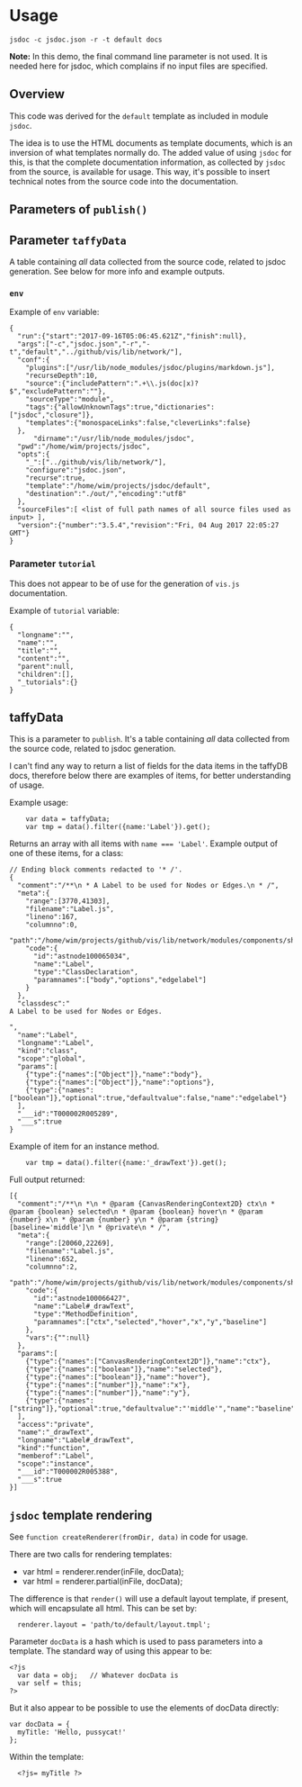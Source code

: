 # Usage
```
jsdoc -c jsdoc.json -r -t default docs
```

**Note:** In this demo, the final command line parameter is not used. It is needed here for jsdoc,
          which complains if no input files are specified.

  ## Overview

  This code was derived for the `default` template as included in module `jsdoc`.

  The idea is to use the HTML documents as template documents, which is an inversion
  of what templates normally do. The added value of using `jsdoc` for this, is that
  the complete documentation information, as collected by `jsdoc` from the source, is
  available for usage. This way, it's possible to insert technical notes from the source
  code into the documentation.

  ## Parameters of `publish()`

  ## Parameter `taffyData`

  A table containing *all* data collected from the source code, related to jsdoc generation.
  See below for more info and example outputs.

  ### `env`

  Example of `env` variable:

```
{
  "run":{"start":"2017-09-16T05:06:45.621Z","finish":null},
  "args":["-c","jsdoc.json","-r","-t","default","../github/vis/lib/network/"],
  "conf":{
    "plugins":["/usr/lib/node_modules/jsdoc/plugins/markdown.js"],
    "recurseDepth":10,
    "source":{"includePattern":".+\\.js(doc|x)?$","excludePattern":""},
    "sourceType":"module",
    "tags":{"allowUnknownTags":true,"dictionaries":["jsdoc","closure"]},
    "templates":{"monospaceLinks":false,"cleverLinks":false}
  },
      "dirname":"/usr/lib/node_modules/jsdoc",
  "pwd":"/home/wim/projects/jsdoc",
  "opts":{
    "_":["../github/vis/lib/network/"],
    "configure":"jsdoc.json",
    "recurse":true,
    "template":"/home/wim/projects/jsdoc/default",
    "destination":"./out/","encoding":"utf8"
  },
  "sourceFiles":[ <list of full path names of all source files used as input> ],
  "version":{"number":"3.5.4","revision":"Fri, 04 Aug 2017 22:05:27 GMT"}
}
```

  ### Parameter `tutorial`

  This does not appear to be of use for the generation of `vis.js` documentation.

  Example of `tutorial` variable:

```
{
  "longname":"",
  "name":"",
  "title":"",
  "content":"",
  "parent":null,
  "children":[],
  "_tutorials":{}
}
```

  ## taffyData

  This is a parameter to `publish`. It's a table containing *all* data collected from the
  source code, related to jsdoc generation.

  I can't find any way to return a list of fields for the data items in the taffyDB docs,
  therefore below there are examples of items, for better understanding of usage.

  Example usage:

```
    var data = taffyData;
    var tmp = data().filter({name:'Label'}).get();
```

  Returns an array with all items with `name === 'Label'`.
  Example output of one of these items, for a class:

```
// Ending block comments redacted to '* /'.
{
  "comment":"/**\n * A Label to be used for Nodes or Edges.\n * /",
  "meta":{
    "range":[3770,41303],
    "filename":"Label.js",
    "lineno":167,
    "columnno":0,
    "path":"/home/wim/projects/github/vis/lib/network/modules/components/shared",
    "code":{
      "id":"astnode100065034",
      "name":"Label",
      "type":"ClassDeclaration",
      "paramnames":["body","options","edgelabel"]
    }
  },
  "classdesc":"
A Label to be used for Nodes or Edges.

",
  "name":"Label",
  "longname":"Label",
  "kind":"class",
  "scope":"global",
  "params":[
    {"type":{"names":["Object"]},"name":"body"},
    {"type":{"names":["Object"]},"name":"options"},
    {"type":{"names":["boolean"]},"optional":true,"defaultvalue":false,"name":"edgelabel"}
  ],
  "___id":"T000002R005289",
  "___s":true
}
```

  Example of item for an instance method.

```
    var tmp = data().filter({name:'_drawText'}).get();
```

  Full output returned:

```
[{
  "comment":"/**\n *\n * @param {CanvasRenderingContext2D} ctx\n * @param {boolean} selected\n * @param {boolean} hover\n * @param {number} x\n * @param {number} y\n * @param {string} [baseline='middle']\n * @private\n * /",
  "meta":{
    "range":[20060,22269],
    "filename":"Label.js",
    "lineno":652,
    "columnno":2,
    "path":"/home/wim/projects/github/vis/lib/network/modules/components/shared",
    "code":{
      "id":"astnode100066427",
      "name":"Label#_drawText",
      "type":"MethodDefinition",
      "paramnames":["ctx","selected","hover","x","y","baseline"]
    },
    "vars":{"":null}
  },
  "params":[
    {"type":{"names":["CanvasRenderingContext2D"]},"name":"ctx"},
    {"type":{"names":["boolean"]},"name":"selected"},
    {"type":{"names":["boolean"]},"name":"hover"},
    {"type":{"names":["number"]},"name":"x"},
    {"type":{"names":["number"]},"name":"y"},
    {"type":{"names":["string"]},"optional":true,"defaultvalue":"'middle'","name":"baseline"}
  ],
  "access":"private",
  "name":"_drawText",
  "longname":"Label#_drawText",
  "kind":"function",
  "memberof":"Label",
  "scope":"instance",
  "___id":"T000002R005388",
  "___s":true
}]
```

  ## `jsdoc` template rendering

  See `function createRenderer(fromDir, data)` in code for usage.

  There are two calls for rendering templates:
 
  - var html = renderer.render(inFile, docData);
  - var html = renderer.partial(inFile, docData);
 
  The difference is that `render()` will use a default layout template, if present, which
  will encapsulate all html. This can be set by:
 
  ```
    renderer.layout = 'path/to/default/layout.tmpl'; 
  ```
 
  Parameter `docData` is a hash which is used to pass parameters into a template.
  The standard way of using this appear to be:
  ```
  <?js
    var data = obj;   // Whatever docData is
    var self = this;
  ?>
  ```
 
  But it also appear to be possible to use the elements of docData directly:
  ```
  var docData = {
    myTitle: 'Hello, pussycat!'
  };
  ```
 
  Within the template:
  ```
    <?js= myTitle ?>
  ```
